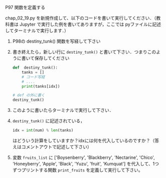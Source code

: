 P97 関数を定義する

chap_02_19.py を新規作成して、以下のコードを書いて実行してください．（教科書は Jupyter で実行した例を書いてありますが，ここでは pyファイルに記述してターミナルで実行します．）

1. P98の destiny_tunk() 関数を写経して下さい
1. 書き終えたら，新しい行に `destiny_tunk()` と書いて下さい．つまりこのように書いて保存してください
    ```python
    def  destiny_tunk():
        tanks = []
        # コード写経
        # ....
        print(tanks[idx])
    
    # def の外に書く
    destiny_tunk()

    ```
1. このように書いたらターミナルで実行して下さい．
1. `destiny_tunk()` に記述されている，
    ```python
    idx = int(num) % len(tanks)
    ``` 
    はどういう計算をしていますか？idxには何を代入しているのですか？（答えはコメントアウトで記述して下さい）

1. 変数 `fruits_list` に ['Boysenberry', 'Blackberry', 'Nectarine', 'Chico', 'Honeyberry', 'Apple', 'Black', 'Yuzu', 'fruit', 'Kumquat'] を代入して、1つずつプリントする関数 `print_fruits` を定義して実行して下さい。



